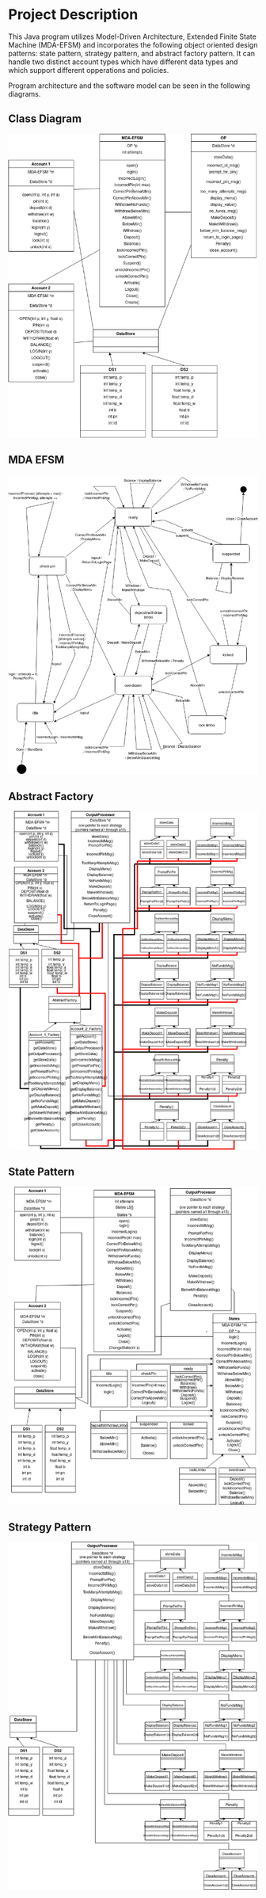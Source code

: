 # Project Description
This Java program utilizes Model-Driven Architecture, Extended Finite State Machine (MDA-EFSM) and incorporates the following object oriented design patterns: state pattern, strategy pattern, and abstract factory pattern. It can handle two distinct account types which have different data types and which support different opperations and policies.

Program architecture and the software model can be seen in the following diagrams.

## Class Diagram
![Class Diagram](./class_diagram_finalProjectPart1.png "Class Diagram")

## MDA EFSM
![MDA EFSM](./mda_efsm_state_diagram_final.jpg "MDA EFSM")

## Abstract Factory
![Abstract Factory](./abstract_factory_project_final.jpg "Abstract Factory")

## State Pattern
![State Pattern](./state_pattern_project_final.jpg "State Pattern")

## Strategy Pattern
![Strategy Pattern](./strategy_pattern_project_final.jpg "Strategy Pattern")



